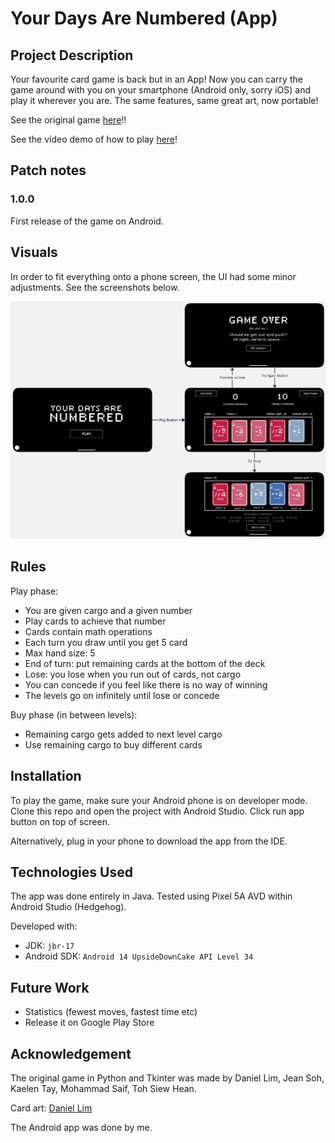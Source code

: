# Your Days Are Numbered (App)

## Project Description 
Your favourite card game is back but in an App! Now you can carry the game around with you on your smartphone (Android only, sorry iOS) and play it wherever you are. The same features, same great art, now portable! 

See the original game [here](https://github.com/loheesong/Your_Days_Are_Numbered)!!

See the video demo of how to play [here](https://youtu.be/3tk1_8nWCKc?si=GdqbLdPEep-2ddT-)!

## Patch notes 

### 1.0.0 
First release of the game on Android. 

## Visuals 
In order to fit everything onto a phone screen, the UI had some minor adjustments. See the screenshots below. 

![flow chart](/readme_assets/flowchart.jpg)

## Rules 
Play phase:
- You are given cargo and a given number
- Play cards to achieve that number 
- Cards contain math operations
- Each turn you draw until you get 5 card
- Max hand size: 5
- End of turn: put remaining cards at the bottom of the deck 
- Lose: you lose when you run out of cards, not cargo
- You can concede if you feel like there is no way of winning
- The levels go on infinitely until lose or concede 

Buy phase (in between levels):
- Remaining cargo gets added to next level cargo 
- Use remaining cargo to buy different cards

## Installation
To play the game, make sure your Android phone is on developer mode. Clone this repo and open the project with Android Studio. Click run app button on top of screen. 

Alternatively, plug in your phone to download the app from the IDE. 

## Technologies Used 
The app was done entirely in Java. Tested using Pixel 5A AVD within Android Studio (Hedgehog). 

Developed with: 
-   JDK:  `jbr-17`
-   Android SDK:  `Android 14 UpsideDownCake API Level 34`

## Future Work 
- Statistics (fewest moves, fastest time etc) 
- Release it on Google Play Store 

## Acknowledgement
The original game in Python and Tkinter was made by Daniel Lim, Jean Soh, Kaelen Tay, Mohammad Saif, Toh Siew Hean. 

Card art: [Daniel Lim](https://github.com/xdaniel-lim)

The Android app was done by me. 
